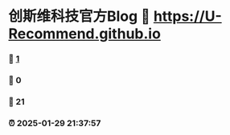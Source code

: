 # 创斯维科技官方Blog :link: https://U-Recommend.github.io 
### :page_facing_up: [1](https://U-Recommend.github.io/tag.html) 
### :speech_balloon: 0 
### :hibiscus: 21 
### :alarm_clock: 2025-01-29 21:37:57 
